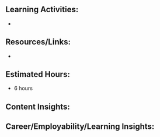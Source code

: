 ## Learning Activities:

- 

## Resources/Links:

- 

## Estimated Hours:

- 6 hours

## Content Insights:


## Career/Employability/Learning Insights:

